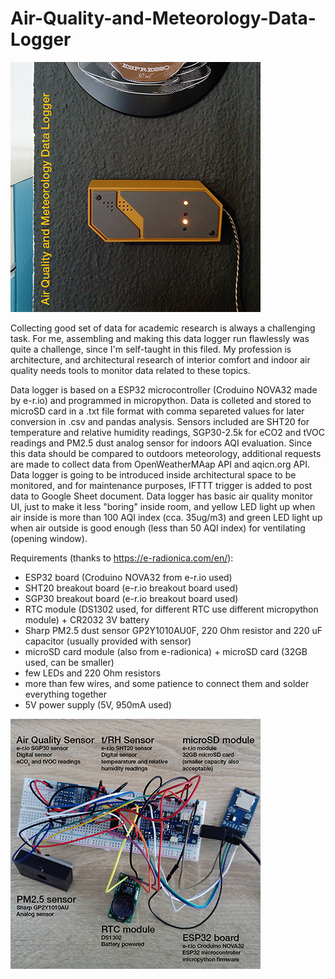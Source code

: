 # Air-Quality-and-Meteorology-Data-Logger

![data logger](https://github.com/DzenisAvdic/Air-Quality-and-Meteorology-Data-Logger/blob/main/images/data_logger_small.jpg)

Collecting good set of data for academic research is always a challenging task. For me, assembling and making this data logger run flawlessly was quite a challenge, since I'm self-taught in this filed. My profession is architecture, and architectural research of interior comfort and indoor air quality needs tools to monitor data related to these topics.

Data logger is based on a ESP32 microcontroller (Croduino NOVA32 made by e-r.io) and programmed in micropython. Data is colleted and stored to microSD card in a .txt file format with comma separeted values for later conversion in .csv and pandas analysis. Sensors included are SHT20 for temperature and relative humidity readings, SGP30-2.5k for eCO2 and tVOC readings and PM2.5 dust analog sensor for indoors AQI evaluation. Since this data should be compared to outdoors meteorology, additional requests are made to collect data from OpenWeatherMAap API and aqicn.org API. Data logger is going to be introduced inside architectural space to be monitored, and for maintenance purposes, IFTTT trigger is added to post data to Google Sheet document. Data logger has basic air quality monitor UI, just to make it less "boring" inside room, and yellow LED light up when air inside is more than 100 AQI index (cca. 35ug/m3) and green LED light up when air outside is good enough (less than 50 AQI index) for ventilating (opening window).

Requirements (thanks to https://e-radionica.com/en/):

- ESP32 board (Croduino NOVA32 from e-r.io used)
- SHT20 breakout board (e-r.io breakout board used)
- SGP30 breakout board (e-r.io breakout board used)
- RTC module (DS1302 used, for different RTC use different micropython module) + CR2032 3V battery
- Sharp PM2.5 dust sensor GP2Y1010AU0F, 220 Ohm resistor and 220 uF capacitor (usually provided with sensor)
- microSD card module (also from e-radionica) + microSD card (32GB used, can be smaller)
- few LEDs and 220 Ohm resistors
- more than few wires, and some patience to connect them and solder everything together
- 5V power supply (5V, 950mA used)


![requirements](https://github.com/DzenisAvdic/Air-Quality-and-Meteorology-Data-Logger/blob/main/images/requirements_small.jpg)
